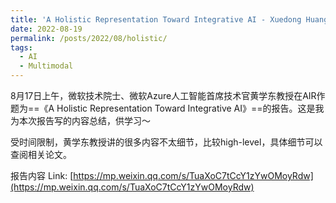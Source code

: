 ```yaml
---
title: 'A Holistic Representation Toward Integrative AI - Xuedong Huang'
date: 2022-08-19
permalink: /posts/2022/08/holistic/
tags:
  - AI
  - Multimodal
---
```


8月17日上午，微软技术院士、微软Azure人工智能首席技术官黄学东教授在AIR作题为==《A Holistic Representation Toward Integrative AI》==的报告。这是我为本次报告写的内容总结，供学习～

受时间限制，黄学东教授讲的很多内容不太细节，比较high-level，具体细节可以查阅相关论文。

报告内容 Link: [https://mp.weixin.qq.com/s/TuaXoC7tCcY1zYwOMoyRdw](https://mp.weixin.qq.com/s/TuaXoC7tCcY1zYwOMoyRdw)
